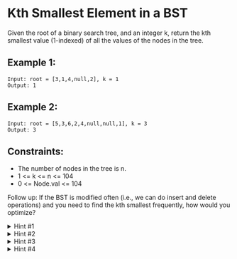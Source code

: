# Kth Smallest Element in a BST

Given the root of a binary search tree, and an integer k, return the kth smallest value (1-indexed) of all the values of the nodes in the tree.

## Example 1:

```
Input: root = [3,1,4,null,2], k = 1
Output: 1
```

## Example 2:

```
Input: root = [5,3,6,2,4,null,null,1], k = 3
Output: 3
```

## Constraints:

- The number of nodes in the tree is n.
- 1 <= k <= n <= 104
- 0 <= Node.val <= 104

Follow up: If the BST is modified often (i.e., we can do insert and delete operations) and you need to find the kth smallest frequently, how would you optimize?

<details>
<summary>Hint #1</summary>
Try to utilize the property of a BST.
</details>

<details>
<summary>Hint #2</summary>
Try in-order traversal. (Credits to @chan13)
</details>

<details>
<summary>Hint #3</summary>
What if you could modify the BST node's structure?
</details>

<details>
<summary>Hint #4</summary>
The optimal runtime complexity is O(height of BST).
</details>
